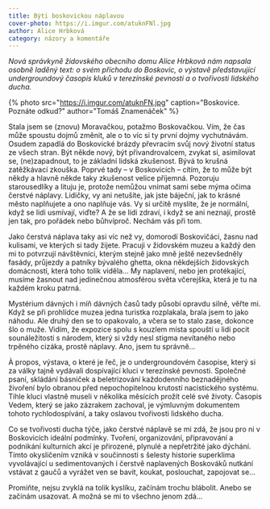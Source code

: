 ```yaml
---
title: Býti boskovickou náplavou
cover-photo: https://i.imgur.com/atuknFNl.jpg
author: Alice Hrbková
category: názory a komentáře
---
```


*Nová správkyně židovského obecního domu Alice Hrbková nám napsala osobně laděný text: o svém příchodu do Boskovic, o výstavě představující undergroundový časopis kluků v terezínské pevnosti a o tvořivosti lidského ducha.*

{% photo src="https://i.imgur.com/atuknFN.jpg" caption="Boskovice. Poznáte odkud?" author="Tomáš Znamenáček" %}

Stala jsem se (znovu) Moravačkou, potažmo Boskovačkou. Vím, že čas může spoustu dojmů změnit, ale o to víc si ty první dojmy vychutnávám. Osudem zapadlá do Boskovické brázdy převracím svůj nový životní status ze všech stran. Být někde nový, být přivandrovalcem, zvykat si, asimilovat se, (ne)zapadnout, to je základní lidská zkušenost. Bývá to krušná zatěžkávací zkouška. Poprvé tady – v Boskovicích – cítím, že to může být někdy a hlavně někde taky zkušenost velice příjemná. Pozoruju starousedlíky a lituju je, protože nemůžou vnímat sami sebe mýma očima čerstvé náplavy. Lidičky, vy ani netušíte, jak jste báječní, jak to krásné město naplňujete a ono naplňuje vás. Vy si určitě myslíte, že je normální, když se lidi usmívají, viďte? A že se lidi zdraví, i když se ani neznají, prostě jen tak, pro pořádek nebo bůhvíproč. Nechám vás při tom.

Jako čerstvá náplava taky asi víc než vy, domorodí Boskovičáci, žasnu nad kulisami, ve kterých si tady žijete. Pracuji v židovském muzeu a každý den mi to potvrzují návštěvníci, kterým stejně jako mně ještě nezevšedněly fasády, průjezdy a patníky bývalého ghetta, okna někdejších židovských domácností, která toho tolik viděla… My naplavení, nebo jen protékající, musíme žasnout nad jedinečnou atmosférou světa včerejška, která je tu na každém kroku patrná.

Mystérium dávných i míň dávných časů tady působí opravdu silně, věřte mi. Když se při prohlídce muzea jedna turistka rozplakala, brala jsem to jako náhodu. Ale druhý den se to opakovalo, a včera se to stalo zase, dokonce šlo o muže. Vidím, že expozice spolu s kouzlem místa spouští u lidí pocit sounáležitosti s národem, který si vždy nesl stigma nevítaného nebo trpěného cizáka, prostě náplavy. Ano, jsem tu správně…

À propos, výstava, o které je řeč, je o undergroundovém časopise, který si za války tajně vydávali dospívající kluci v terezínské pevnosti. Společné psaní, skládání básniček a beletrizování každodenního beznadějného živoření bylo obranou před nepochopitelnou krutostí nacistického systému. Tihle kluci vlastně museli v několika měsících prožít celé své životy. Časopis Vedem, který se jako zázrakem zachoval, je výmluvným dokumentem tohoto rychlodospívání, a taky oslavou tvořivosti lidského ducha.

Co se tvořivosti ducha týče, jako čerstvé náplavě se mi zdá, že jsou pro ni v Boskovicích ideální podmínky. Tvoření, organizování, připravování a podnikání kulturních akcí je přirozené, plynulé a nepřetržité jako dýchání. Tímto okysličením vzniká v součinnosti s šelesty historie superklima vyvolávající u sedimentovaných i čerstvě naplavených Boskováků nutkání vstávat z gaučů a vyrážet ven se bavit, koukat, poslouchat, zapojovat se…

Promiňte, nejsu zvyklá na tolik kyslíku, začínám trochu blábolit. Anebo se začínám usazovat. A možná se mi to všechno jenom zdá…